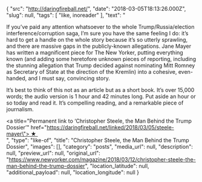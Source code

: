 {
  "src": "http://daringfireball.net/",
  "date": "2018-03-05T18:13:26.000Z",
  "slug": null,
  "tags": [
    "like, inoreader"
  ],
  "text": "<p>If you’ve paid any attention whatsoever to the whole Trump/Russia/election interference/corruption saga, I’m sure you have the same feeling I do: it’s hard to get a handle on the whole story because it’s so utterly sprawling, and there are massive gaps in the publicly-known allegations. Jane Mayer has written a magnificent piece for The New Yorker, putting everything known (and adding some heretofore unknown pieces of reporting, including the stunning allegation that Trump decided against nominating Mitt Romney as Secretary of State at the direction of the Kremlin) into a cohesive, even-handed, and I must say, convincing story.</p><p>It’s best to think of this not as an article but as a short book. It’s over 15,000 words; the audio version is 1 hour and 42 minutes long. Put aside an hour or so today and read it. It’s compelling reading, and a remarkable piece of journalism.</p><div><a title=\"Permanent link to ‘Christopher Steele, the Man Behind the Trump Dossier’\" href=\"https://daringfireball.net/linked/2018/03/05/steele-mayer\"> ★ </a></div>",
  "type": "like-of",
  "title": "Christopher Steele, the Man Behind the Trump Dossier",
  "images": [],
  "category": "posts",
  "media_url": null,
  "description": null,
  "preview_url": null,
  "original_url": "https://www.newyorker.com/magazine/2018/03/12/christopher-steele-the-man-behind-the-trump-dossier",
  "location_latitude": null,
  "additional_payload": null,
  "location_longitude": null
}
